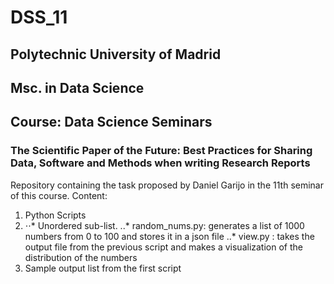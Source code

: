 # DSS_11

## Polytechnic University of Madrid
## Msc. in Data Science
## Course: Data Science Seminars
### The Scientific Paper of the Future: Best Practices for Sharing Data, Software and Methods when writing Research Reports

Repository containing the task proposed by Daniel Garijo in the 11th seminar of this course. 
Content:
1. Python Scripts
2. ⋅⋅* Unordered sub-list. 
..* random_nums.py: generates a list of 1000 numbers from 0 to 100 and stores it in a json file
..* view.py : takes the output file from the previous script and makes a visualization of the distribution of the numbers
3. Sample output list from the first script

